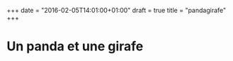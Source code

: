 +++
date = "2016-02-05T14:01:00+01:00"
draft = true
title = "pandagirafe"
+++

# Un panda et une girafe
